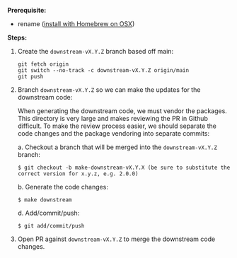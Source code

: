 **Prerequisite:**
* rename ([install with Homebrew on OSX](https://formulae.brew.sh/formula/rename#default))

**Steps:**

1. Create the `downstream-vX.Y.Z` branch based off main:
    ```
    git fetch origin
    git switch --no-track -c downstream-vX.Y.Z origin/main
    git push
    ```

2. Branch `downstream-vX.Y.Z` so we can make the updates for the downstream code:

    When generating the downstream code, we must vendor the packages. This directory is very large and makes reviewing the PR in Github difficult. To make the review process easier, we should separate the code changes and the package vendoring into separate commits:

    a. Checkout a branch that will be merged into the `downstream-vX.Y.Z` branch:
    ```
    $ git checkout -b make-downstream-vX.Y.X (be sure to substitute the correct version for x.y.z, e.g. 2.0.0)
    ```

    b. Generate the code changes:
    ```
    $ make downstream
    ```

    d. Add/commit/push:
    ```
    $ git add/commit/push
    ```

3. Open PR against `downstream-vX.Y.Z` to merge the downstream code changes.
